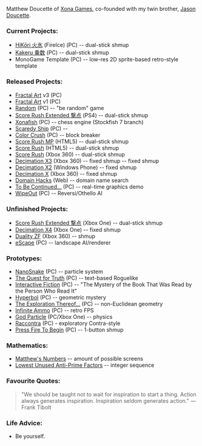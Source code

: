 Matthew Doucette of [Xona Games](https://github.com/XonaGames), co-founded with my twin brother, [Jason Doucette](https://github.com/JDoucette).
### Current Projects:
- [HiKōri 火氷](http://xona.com/hikori/) (FireIce) (PC) -- dual-stick shmup
- [Kakeru 乗数](http://xona.com/kakeru/) (PC) -- dual-stick shmup
- MonoGame Template (PC) -- low-res 2D sprite-based retro-style template

### Released Projects:
- [Fractal Art](https://youtu.be/fpyS-u69-zs) v3 (PC)
- [Fractal Art](https://youtu.be/1pK00KAIC9Q) v1 (PC)
- [Random](http://xona.com/random) (PC) -- "be random" game
- [Score Rush Extended 撃点](http://xona.com/scorerush/) (PS4) -- dual-stick shmup
- [Xonafish](http://xona.com/xonafish/) (PC) -- chess engine (Stockfish 7 branch)
- [Scaredy Ship](http://xona.com/scaredyship/) (PC) --
- [Color Crush](http://xona.com/colorcrush/) (PC) -- block breaker
- [Score Rush MP](http://xona.com/scorerush/html5/) (HTML5) -- dual-stick shmup
- [Score Rush](http://xona.com/scorerush/html5/) (HTML5) -- dual-stick shmup
- [Score Rush](http://xona.com/scorerush/x360/) (Xbox 360) -- dual-stick shmup
- [Decimation X3](http://xona.com/decimationx3/) (Xbox 360) -- fixed shmup -- fixed shmup
- [Decimation X2](http://xona.com/decimationx2/) (Windows Phone) -- fixed shmup
- [Decimation X](http://xona.com/decimationx/) (Xbox 360) -- fixed shmup
- [Domain Hacks](http://xona.com/domainhacks/) (Web) -- domain name search
- [To Be Continued...](http://xona.com/tbc/) (PC) -- real-time graphics demo
- [WipeOut](http://xona.com/wipeout/) (PC) -- Reversi/Othello AI
### Unfinished Projects:
- [Score Rush Extended 撃点](http://xona.com/scorerush/) (Xbox One) -- dual-stick shmup
- [Decimation X4](http://xona.com/decimationx4/) (Xbox One) -- fixed shmup
- [Duality ZF](http://xona.com/dualityzf/) (Xbox 360) -- shmup
- [eScape](http://xona.com/escape/) (PC) -- landscape AI/renderer
### Prototypes:
- [NanoSnake](https://www.youtube.com/playlist?list=PLYUwJ3dlBCsVuN_dRL6TDp9FynDq0oy14) (PC) -- particle system
- [The Quest for Truth](http://xona.com/quest/) (PC) -- text-based Roguelike
- [Interactive Fiction](https://youtu.be/I6-GujXBzgk) (PC) -- "The Mystery of the Book That Was Read by the Person Who Read It"
- [Hyperbol](http://xona.com/hyperbol/) (PC) -- geometric mystery
- [The Exploration Thereof...](http://xona.com/exploration/) (PC) -- non-Euclidean geometry
- [Infinite Ammo](http://xona.com/infiniteammo/) (PC) -- retro FPS
- [God Particle](http://xona.com/godparticle/) (PC/Xbox One) -- physics
- [Raccontra](http://xona.com/raccontra/) (PC) - exploratory Contra-style
- [Press Fire To Begin](http://xona.com/pressfire/) (PC) -- 1-button shmup
### Mathematics:
- [Matthew's Numbers](http://xona.com/matthewsnumbers/) -- amount of possible screens
- [Lowest Unused Anti-Prime Factors](https://oeis.org/A332271) -- integer sequence
### Favourite Quotes:
> "We should be taught not to wait for inspiration to start a thing. Action always generates inspiration. Inspiration seldom generates action." — Frank Tibolt
### Life Advice:
- Be yourself.

<!--
**Xonatron/Xonatron** is a ✨ _special_ ✨ repository because its `README.md` (this file) appears on your GitHub profile.

Here are some ideas to get you started:

- 🔭 I’m currently working on ...
- 🌱 I’m currently learning ...
- 👯 I’m looking to collaborate on ...
- 🤔 I’m looking for help with ...
- 💬 Ask me about ...
- 📫 How to reach me: ...
- 😄 Pronouns: ...
- ⚡ Fun fact: ...
-->
